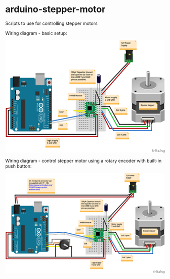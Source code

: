 # arduino-stepper-motor
Scripts to use for controlling stepper motors

Wiring diagram - basic setup:

<img src="arduino_stepper_A4988_bb.png" width="800">

Wiring diagram - control stepper motor using a rotary encoder with built-in push button:

<img src="arduino_stepper_A4988_rotary_encoder_bb.png" width="800">
